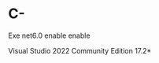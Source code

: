 # C-

<Project Sdk="Microsoft.NET.Sdk">

  <PropertyGroup>
    <OutputType>Exe</OutputType>
    <TargetFramework>net6.0</TargetFramework>
    <ImplicitUsings>enable</ImplicitUsings>
    <Nullable>enable</Nullable>
  </PropertyGroup>

  <ItemGroup>
    <PackageReference Include="System.Data.SqlClient" Version="4.8.3" />
  </ItemGroup>

</Project>


Visual Studio 2022 Community Edition 17.2*

